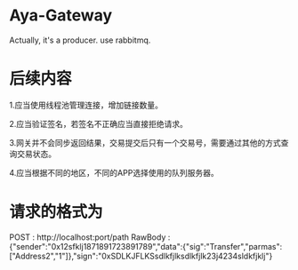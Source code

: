 # Aya-Gateway
Actually, it's a producer. use rabbitmq.

# 后续内容
1.应当使用线程池管理连接，增加链接数量。

2.应当验证签名，若签名不正确应当直接拒绝请求。

3.网关并不会同步返回结果，交易提交后只有一个交易号，需要通过其他的方式查询交易状态。

4.应当根据不同的地区，不同的APP选择使用的队列服务器。

# 请求的格式为

POST : http://localhost:port/path
RawBody : {"sender":"0x12sfklj1871891723891789","data":{"sig":"Transfer","parmas":["Address2","1"]},"sign":"0xSDLKJFLKSsdlkfjlksdlkfjlk23j4234sldkfjklj"}

